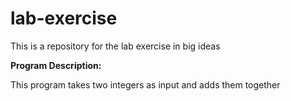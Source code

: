 # lab-exercise
This is a repository for the lab exercise in big ideas

**Program Description:** 

This program takes two integers as input and adds them together
